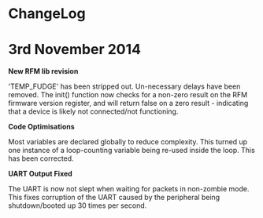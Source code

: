 ChangeLog
==========


3rd November 2014
======

**New RFM lib revision**

'TEMP_FUDGE' has been stripped out. Un-necessary delays have been removed. The init() function now checks for a non-zero result on the RFM firmware version register, and will return false on a zero result - indicating that a device is likely not connected/not functioning.

**Code Optimisations**

Most variables are declared globally to reduce complexity. This turned up one instance of a loop-counting variable being re-used inside the loop. This has been corrected.

**UART Output Fixed**

The UART is now not slept when waiting for packets in non-zombie mode. This fixes corruption of the UART caused by the peripheral being shutdown/booted up 30 times per second.
